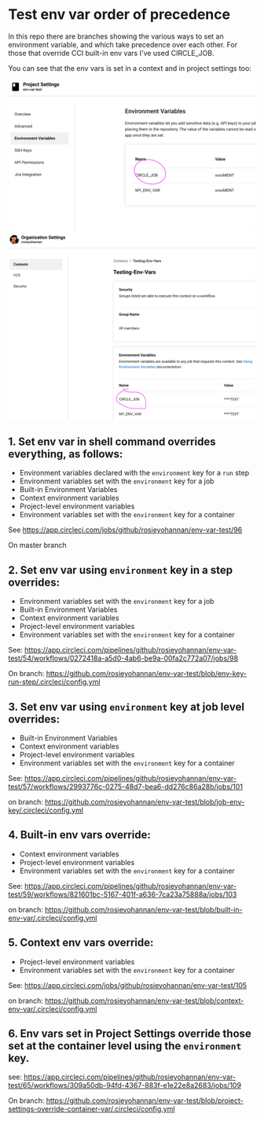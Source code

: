 # Test env var order of precedence

In this repo there are branches showing the various ways to set an environment variable, and which take precedence over each other. For those that override CCI built-in env vars I've used CIRCLE_JOB.

You can see that the env vars is set in a context and in project settings too:

![env var set in project settings](projectsettings.png)
![env var set in context](context.png)

## 1. Set env var in shell command overrides everything, as follows:

* Environment variables declared with the `environment` key for a `run` step
* Environment variables set with the `environment` key for a job
* Built-in Environment Variables
* Context environment variables 
* Project-level environment variables
* Environment variables set with the `environment` key for a container

See https://app.circleci.com/jobs/github/rosieyohannan/env-var-test/96

On master branch

## 2. Set env var using `environment` key in a step overrides:
   
* Environment variables set with the `environment` key for a job
* Built-in Environment Variables
* Context environment variables 
* Project-level environment variables
* Environment variables set with the `environment` key for a container

See: https://app.circleci.com/pipelines/github/rosieyohannan/env-var-test/54/workflows/0272418a-a5d0-4ab6-be9a-00fa2c772a07/jobs/98

On branch: https://github.com/rosieyohannan/env-var-test/blob/env-key-run-step/.circleci/config.yml
    
## 3. Set env var using `environment` key at job level overrides:

* Built-in Environment Variables
* Context environment variables 
* Project-level environment variables
* Environment variables set with the `environment` key for a container

See: https://app.circleci.com/pipelines/github/rosieyohannan/env-var-test/57/workflows/2993776c-0275-48d7-bea6-dd276c86a28b/jobs/101

on branch: https://github.com/rosieyohannan/env-var-test/blob/job-env-key/.circleci/config.yml

## 4. Built-in env vars override:
   
* Context environment variables 
* Project-level environment variables
* Environment variables set with the `environment` key for a container

See: https://app.circleci.com/pipelines/github/rosieyohannan/env-var-test/59/workflows/821601bc-5167-401f-a636-7ca23a75888a/jobs/103

on branch: https://github.com/rosieyohannan/env-var-test/blob/built-in-env-var/.circleci/config.yml
    
## 5. Context env vars override:

* Project-level environment variables
* Environment variables set with the `environment` key for a container

See: https://app.circleci.com/jobs/github/rosieyohannan/env-var-test/105

on branch: https://github.com/rosieyohannan/env-var-test/blob/context-env-var/.circleci/config.yml
    
## 6. Env vars set in Project Settings override those set at the container level using the `environment` key.
    
see: https://app.circleci.com/pipelines/github/rosieyohannan/env-var-test/65/workflows/309a50db-94fd-4367-883f-e1e22e8a2683/jobs/109

On branch: https://github.com/rosieyohannan/env-var-test/blob/project-settings-override-container-var/.circleci/config.yml
